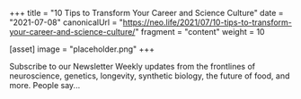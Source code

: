 +++
title = "10 Tips to Transform Your Career and Science Culture"
date = "2021-07-08"
canonicalUrl = "https://neo.life/2021/07/10-tips-to-transform-your-career-and-science-culture/"
fragment = "content"
weight = 10

[asset]
    image = "placeholder.png"
+++

Subscribe to our Newsletter Weekly updates from the frontlines of 
neuroscience, genetics, longevity, synthetic biology, the future of food, 
and more. People say...
